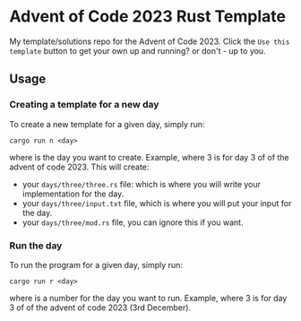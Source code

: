 # Advent of Code 2023 Rust Template

My template/solutions repo for the Advent of Code 2023. Click the `Use this template` button to get your own up and running? or don't - up to you.

## Usage

### Creating a template for a new day

To create a new template for a given day, simply run:

```
cargo run n <day>
```

where <day> is the day you want to create. Example, where 3 is for day 3 of of the advent of code 2023. This will create:

- your `days/three/three.rs` file: which is where you will write your implementation for the day.
- your `days/three/input.txt` file, which is where you will put your input for the day.
- your `days/three/mod.rs` file, you can ignore this if you want.

### Run the day

To run the program for a given day, simply run:

```
cargo run r <day>
```

where <day> is a number for the day you want to run. Example, where 3 is for day 3 of of the advent of code 2023 (3rd December).
